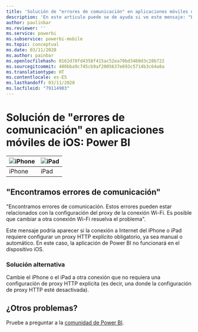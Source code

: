 ```yaml
---
title: 'Solución de "errores de comunicación" en aplicaciones móviles de iOS: Power BI'
description: 'En este artículo puede se de ayuda si ve este mensaje: "Encontramos errores de comunicación. Es posible que estos errores estén relacionados con la configuración del proxy de la conexión Wi-Fi.'
author: paulinbar
ms.reviewer: ''
ms.service: powerbi
ms.subservice: powerbi-mobile
ms.topic: conceptual
ms.date: 03/11/2020
ms.author: painbar
ms.openlocfilehash: 0162d78fd4358f415ac52ea70bd3460d3c28b722
ms.sourcegitcommit: 480bba9c745cb9af2005637e693c5714b3c64a8a
ms.translationtype: HT
ms.contentlocale: es-ES
ms.lasthandoff: 03/11/2020
ms.locfileid: "79114903"
---
```

# <a name="fixing-communication-failures-in-ios-mobile-apps---power-bi"></a>Solución de "errores de comunicación" en aplicaciones móviles de iOS: Power BI

| ![iPhone](./media/mobile-known-issues-with-the-iphone-app/iphone-logo-50-px.png) | ![iPad](./media/mobile-known-issues-with-the-iphone-app/ipad-logo-50-px.png) |
|:--- |:--- |
| iPhone |iPad |

## <a name="we-encountered-communication-failures"></a>"Encontramos errores de comunicación"
"Encontramos errores de comunicación. Estos errores pueden estar relacionados con la configuración del proxy de la conexión Wi-Fi. Es posible que cambiar a otra conexión Wi-Fi resuelva el problema".

Este mensaje podría aparecer si la conexión a Internet del iPhone o iPad requiere configurar un proxy HTTP explícito obligatorio, ya sea manual o automático. En este caso, la aplicación de Power BI no funcionará en el dispositivo iOS.

### <a name="workaround"></a>Solución alternativa
Cambie el iPhone o el iPad a otra conexión que no requiera una configuración de proxy HTTP explícita (es decir, una donde la configuración de proxy HTTP esté desactivada).

## <a name="other-issues"></a>¿Otros problemas?
Pruebe a preguntar a la [comunidad de Power BI](https://community.powerbi.com/).


